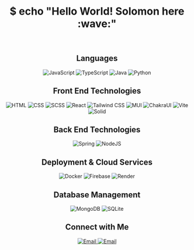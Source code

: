 <h1 align="center"> $ echo "Hello World! Solomon here :wave:" </h1>
<br/>
<h2 align="center">Languages</h2>
<p align="center">
  <img src="https://img.shields.io/badge/JavaScript-000000?style=for-the-badge&logo=javascript" alt="JavaScript" />
  <img src="https://img.shields.io/badge/TypeScript-000000?style=for-the-badge&logo=typescript" alt="TypeScript" />
  <img src="https://img.shields.io/badge/Java-000000?style=for-the-badge&logo=oracle" alt="Java" />
  <img src="https://img.shields.io/badge/Python-000000?style=for-the-badge&logo=python" alt="Python" />
</p>

<h2 align="center">Front End Technologies</h2>
<p align="center">
  <img src="https://img.shields.io/badge/HTML-000000?style=for-the-badge&logo=html5" alt="HTML" />
  <img src="https://img.shields.io/badge/CSS-000000?style=for-the-badge&logo=css3" alt="CSS" />
  <img src="https://img.shields.io/badge/SCSS-000000?style=for-the-badge&logo=sass" alt="SCSS" />
  <img src="https://img.shields.io/badge/React-000000?style=for-the-badge&logo=react" alt="React" />
  <img src="https://img.shields.io/badge/Tailwind-000000?style=for-the-badge&logo=tailwindcss" alt="Tailwind CSS" />
  <img src="https://img.shields.io/badge/MaterialUI-000000?style=for-the-badge&logo=materialdesign" alt="MUI" />
  <img src="https://img.shields.io/badge/ChakraUI-000000?style=for-the-badge&logo=chakraui" alt="ChakraUI" />
  <img src="https://img.shields.io/badge/Vite-000000?style=for-the-badge&logo=vite" alt="Vite" />
  <img src="https://img.shields.io/badge/Solid-000000?style=for-the-badge&logo=solid" alt="Solid" />
</p>

<h2 align="center">Back End Technologies</h2>
<p align="center">
  <img src="https://img.shields.io/badge/Spring-000000?style=for-the-badge&logo=spring" alt="Spring" />
  <img src="https://img.shields.io/badge/Node.JS-000000?style=for-the-badge&logo=nodedotjs" alt="NodeJS" />
</p>

<h2 align="center">Deployment & Cloud Services</h2>
<p align="center">
  <img src="https://img.shields.io/badge/Docker-000000?style=for-the-badge&logo=docker" alt="Docker" />
  <img src="https://img.shields.io/badge/Firebase-000000?style=for-the-badge&logo=firebase" alt="Firebase" />
  <img src="https://img.shields.io/badge/Render-000000?style=for-the-badge&logo=render" alt="Render" />
</p>

<h2 align="center">Database Management</h2>
<p align="center">
  <img src="https://img.shields.io/badge/MongoDB-000000?style=for-the-badge&logo=mongodb" alt="MongoDB" />
  <img src="https://img.shields.io/badge/SQLite-000000?style=for-the-badge&logo=sqlite" alt="SQLite" />
</p>

<h2 align="center">Connect with Me</h2>
<p align="center">
  <a href="mailto:solomonoddy@hotmail.com" target="_blank">
    <img src="https://img.shields.io/badge/Solomonoddy@hotmail.com-orange?style=for-the-badge&logo=gmail" alt="Email" />
  </a>
  <a href="https://www.linkedin.com/in/solomon-odeleye-bab5241b9" target="_blank">
    <img src="https://img.shields.io/badge/LinkedIn-blue?style=for-the-badge&logo=linkedin" alt="Email" />
  </a>
</p>





<!--
**Solomon357/Solomon357** is a ✨ _special_ ✨ repository because its `README.md` (this file) appears on your GitHub profile.

Here are some ideas to get you started:

- 🔭 I’m currently working on ...
- 🌱 I’m currently learning ...
- 👯 I’m looking to collaborate on ...
- 🤔 I’m looking for help with ...
- 💬 Ask me about ...
- 📫 How to reach me: ...
- 😄 Pronouns: ...
- ⚡ Fun fact: ...
-->
